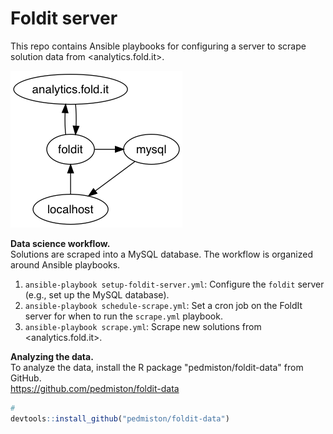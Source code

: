 # Foldit server

This repo contains Ansible playbooks for configuring a server to scrape solution data from <analytics.fold.it>.

![](img/architecture.png)

**Data science workflow.**  
Solutions are scraped into a MySQL database. The workflow is organized around Ansible playbooks.

1. `ansible-playbook setup-foldit-server.yml`: Configure the `foldit` server (e.g., set up the MySQL database).
1. `ansible-playbook schedule-scrape.yml`: Set a cron job on the FoldIt server for when to run the `scrape.yml` playbook.
1. `ansible-playbook scrape.yml`: Scrape new solutions from <analytics.fold.it>.

**Analyzing the data.**  
To analyze the data, install the R package "pedmiston/foldit-data" from GitHub.  
https://github.com/pedmiston/foldit-data

```R
#
devtools::install_github("pedmiston/foldit-data")
```
